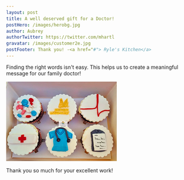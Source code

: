 ```yaml
---
layout: post
title: A well deserved gift for a Doctor!
postHero: /images/herobg.jpg
author: Aubrey
authorTwitter: https://twitter.com/mhartl
gravatar: /images/customer2e.jpg
postFooter: Thank you! -<a href="#"> Ryle's Kitchen</a>
---
```



Finding the right words isn't easy.
This helps us to create a meaningful message for our family
doctor! 

<img class="pull-left" src="/images/cakeT-220727-a.png" alt="doctor cake">

Thank you so much for your excellent work!
